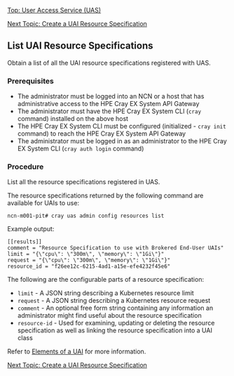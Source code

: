 [Top: User Access Service (UAS)](User_Access_Service_UAS.md)

[Next Topic: Create a UAI Resource Specification](Create_a_UAI_Resource_Specification.md)

## List UAI Resource Specifications

Obtain a list of all the UAI resource specifications registered with UAS.

### Prerequisites

* The administrator must be logged into an NCN or a host that has administrative access to the HPE Cray EX System API Gateway
* The administrator must have the HPE Cray EX System CLI (`cray` command) installed on the above host
* The HPE Cray EX System CLI must be configured (initialized - `cray init` command) to reach the HPE Cray EX System API Gateway
* The administrator must be logged in as an administrator to the HPE Cray EX System CLI (`cray auth login` command)

### Procedure

List all the resource specifications registered in UAS.

The resource specifications returned by the following command are available for UAIs to use:

```
ncn-m001-pit# cray uas admin config resources list
```

Example output:

```
[[results]]
comment = "Resource Specification to use with Brokered End-User UAIs"
limit = "{\"cpu\": \"300m\", \"memory\": \"1Gi\"}"
request = "{\"cpu\": \"300m\", \"memory\": \"1Gi\"}"
resource_id = "f26ee12c-6215-4ad1-a15e-efe4232f45e6"
```

The following are the configurable parts of a resource specification:

* `limit` - A JSON string describing a Kubernetes resource limit
* `request` - A JSON string describing a Kubernetes resource request
* `comment` - An optional free form string containing any information an administrator might find useful about the resource specification
* `resource-id` - Used for examining, updating or deleting the resource specification as well as linking the resource specification into a UAI class

Refer to [Elements of a UAI](Elements_of_a_UAI.md) for more information.

[Next Topic: Create a UAI Resource Specification](Create_a_UAI_Resource_Specification.md)
